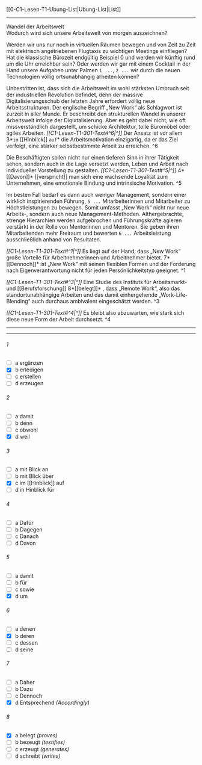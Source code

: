 [[0-C1-Lesen-T1-Ubung-List|Ubung-List|List]]

---

Wandel der Arbeitswelt  
Wodurch wird sich unsere Arbeitswelt von morgen auszeichnen?

Werden wir uns nur noch in virtuellen Räumen bewegen und von Zeit zu Zeit mit elektrisch angetriebenen Flugtaxis zu wichtigen Meetings einfliegen? Hat die klassische Bürozeit endgültig Beispiel 0 und werden wir künftig rund um die Uhr erreichbar sein? Oder werden wir gar mit einem Cocktail in der Hand unsere Aufgaben unter Palmen `1 ...`, `2 ...` wir durch die neuen Technologien völlig ortsunabhängig arbeiten können?

Unbestritten ist, dass sich die Arbeitswelt im wohl stärksten Umbruch seit der industriellen Revolution befindet, denn der massive Digitalisierungsschub der letzten Jahre erfordert völlig neue Arbeitsstrukturen. Der englische Begriff „New Work“ als Schlagwort ist zurzeit in aller Munde. Er beschreibt den strukturellen Wandel in unserer Arbeitswelt infolge der Digixtalisierung. Aber es geht dabei nicht, wie oft missverständlich dargestellt, um schicke Architektur, tolle Büromöbel oder agiles Arbeiten.
_[[C1-Lesen-T1-301-Text#^6|^]]_ Der Ansatz ist vor allem 3*`im` [[Hinblick]] `auf`* die Arbeitsmotivation einzigartig, da er das Ziel verfolgt, eine stärker selbstbestimmte Arbeit zu erreichen. ^6

Die Beschäftigten sollen nicht nur einen tieferen Sinn in ihrer Tätigkeit sehen, sondern auch in die Lage versetzt werden, Leben und Arbeit nach individueller Vorstellung zu gestalten.
_[[C1-Lesen-T1-301-Text#^5|^]]_ 4*[[Davon]]* [[verspricht]] man sich eine wachsende Loyalität zum Unternehmen, eine emotionale Bindung und intrinsische Motivation. ^5

Im besten Fall bedarf es dann auch weniger Management, sondern einer wirklich inspirierenden Führung, `5 ...` Mitarbeiterinnen und Mitarbeiter zu Höchstleistungen zu bewegen. Somit umfasst „New Work“ nicht nur neue Arbeits-, sondern auch neue Management-Methoden. Althergebrachte, strenge Hierarchien werden aufgebrochen und Führungskräfte agieren verstärkt in der Rolle von Mentorinnen und Mentoren. Sie geben ihren Mitarbeitenden mehr Freiraum und bewerten `6 ...` Arbeitsleistung ausschließlich anhand von Resultaten.

_[[C1-Lesen-T1-301-Text#^1|^]]_ Es liegt auf der Hand, dass „New Work“ große Vorteile für Arbeitnehmerinnen und Arbeitnehmer bietet. 7*[[Dennoch]]* ist „New Work“ mit seinen flexiblen Formen und der Forderung nach Eigenverantwortung nicht für jeden Persönlichkeitstyp geeignet. ^1

_[[C1-Lesen-T1-301-Text#^3|^]]_ Eine Studie des Instituts für Arbeitsmarkt- und [[Berufsforschung]] 8*[[belegt]]* , dass „Remote Work“, also das standortunabhängige Arbeiten und das damit einhergehende „Work-Life-Blending“ auch durchaus ambivalent eingeschätzt werden. ^3

_[[C1-Lesen-T1-301-Text#^4|^]]_ Es bleibt also abzuwarten, wie stark sich diese neue Form der Arbeit durchsetzt. ^4

---
---

###### 1

- [ ] a ergänzen
- [x] b erledigen
- [ ] c erstellen
- [ ] d erzeugen

###### 2

- [ ] a damit
- [ ] b denn
- [ ] c obwohl
- [x] d weil

###### 3

- [ ] a mit Blick an
- [ ] b mit Blick über
- [x] c im [[Hinblick]] auf
- [ ] d in Hinblick für

###### 4

- [ ] a Dafür
- [ ] b Dagegen
- [ ] c Danach
- [ ] d Davon

###### 5

- [ ] a damit
- [ ] b für
- [ ] c sowie
- [x] d um

###### 6

- [ ] a denen
- [x] b deren
- [ ] c dessen
- [ ] d seine

###### 7

- [ ] a Daher
- [ ] b Dazu
- [ ] c Dennoch
- [x] d Entsprechend _(Accordingly)_

###### 8

- [x] a belegt _(proves)_
- [ ] b bezeugt _(testifies)_
- [ ] c erzeugt _(generates)_
- [ ] d schreibt _(writes)_
